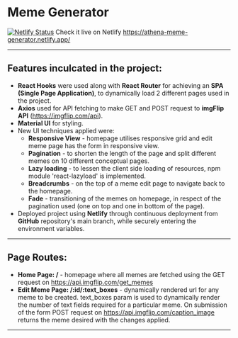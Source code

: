 # Meme Generator
[![Netlify Status](https://api.netlify.com/api/v1/badges/ddf6e01e-0260-41e1-9759-9283220d4894/deploy-status)](https://app.netlify.com/sites/athena-meme-generator/deploys)
Check it live on Netlify https://athena-meme-generator.netlify.app/
***

## Features inculcated in the project:

- **React Hooks** were used along with **React Router** for achieving an **SPA (Single Page Application)**, to dynamically load 2 different pages used in the project.
- **Axios** used for API fetching to make GET and POST request to **imgFlip API** (<https://imgflip.com/api>).
- **Material UI** for styling.
- New UI techniques applied were:
    - **Responsive View** - homepage utilises responsive grid and edit meme page has the form in responsive view.
    - **Pagination** - to shorten the length of the page and split different memes on 10 different conceptual pages.
    - **Lazy loading** - to lessen the client side loading of resources, npm module 'react-lazyload' is implemented.
    - **Breadcrumbs** - on the top of a meme edit page to navigate back to the homepage.
    - **Fade** - transitioning of the memes on homepage, in respect of the pagination used (one on top and one in bottom of the page).
- Deployed project using **Netlify** through continuous deployment from **GitHub** repository's main branch, while securely entering the environment variables.

***

## Page Routes:

- **Home Page: /** - homepage where all memes are fetched using the GET request on <https://api.imgflip.com/get_memes>
- **Edit Meme Page: /:id/:text_boxes** - dynamically rendered url for any meme to be created. text_boxes param is used to dynamically render the number of text fields required for a particular meme. On submission of the form POST request on <https://api.imgflip.com/caption_image> returns the meme desired with the changes applied.

***
